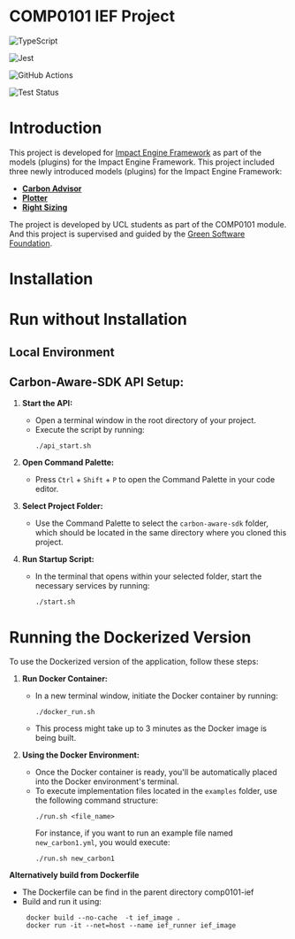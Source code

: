 # COMP0101 IEF Project

![TypeScript](https://img.shields.io/badge/typescript-%23007ACC.svg?style=for-the-badge&logo=typescript&logoColor=white)

![Jest](https://img.shields.io/badge/-jest-%23C21325?style=for-the-badge&logo=jest&logoColor=white)

![GitHub Actions](https://img.shields.io/badge/github%20actions-%232671E5.svg?style=for-the-badge&logo=githubactions&logoColor=white)

![Test Status](https://github.com/TomasKopunec/comp0101-ief/actions/workflows/node.js.yml/badge.svg)

# Introduction
This project is developed for [Impact Engine Framework](https://github.com/Green-Software-Foundation/if) as part of the models (plugins) for the Impact Engine Framework. This project included three newly introduced models (plugins) for the Impact Engine Framework:

* [**Carbon Advisor**](https://github.com/TomasKopunec/comp0101-ief/blob/main/Code/if-optimisation-plugins/src/lib/carbon-aware-advisor/README.md)
* [**Plotter**](https://github.com/TomasKopunec/comp0101-ief/blob/main/Code/if-optimisation-plugins/src/lib/plotter/README.md)
* [**Right Sizing**](https://github.com/TomasKopunec/comp0101-ief/blob/main/Code/if-optimisation-plugins/src/lib/right-sizing/README.md)

The project is developed by UCL students as part of the COMP0101 module. And this project is supervised and guided by the [Green Software Foundation](https://github.com/Green-Software-Foundation).

# Installation



# Run without Installation

## Local Environment


## Carbon-Aware-SDK API Setup:

1. **Start the API:**
   - Open a terminal window in the root directory of your project.
   - Execute the script by running:
     ```
     ./api_start.sh
     ```

2. **Open Command Palette:**
   - Press `Ctrl` + `Shift` + `P` to open the Command Palette in your code editor.

3. **Select Project Folder:**
   - Use the Command Palette to select the `carbon-aware-sdk` folder, which should be located in the same directory where you cloned this project.

4. **Run Startup Script:**
   - In the terminal that opens within your selected folder, start the necessary services by running:
     ```
     ./start.sh
     ```

# Running the Dockerized Version

To use the Dockerized version of the application, follow these steps:

1. **Run Docker Container:**
   - In a new terminal window, initiate the Docker container by running:
     ```
     ./docker_run.sh
     ```
   - This process might take up to 3 minutes as the Docker image is being built.

2. **Using the Docker Environment:**
   - Once the Docker container is ready, you'll be automatically placed into the Docker environment's terminal.
   - To execute implementation files located in the `examples` folder, use the following command structure:
     ```
     ./run.sh <file_name>
     ```
     For instance, if you want to run an example file named `new_carbon1.yml`, you would execute:
     ```
     ./run.sh new_carbon1
     ```
**Alternatively build from Dockerfile**
- The Dockerfile  can be find in the parent directory comp0101-ief
- Build and run it using:
   ```
    docker build --no-cache  -t ief_image .
    docker run -it --net=host --name ief_runner ief_image 
  ```
   
